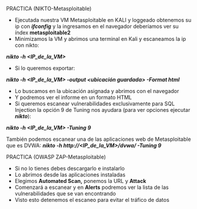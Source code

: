 PRACTICA (NIKTO-Metasploitable)

- Ejecutada nuestra VM Metasploitable en KALI y loggeado obtenemos su ip con **_ifconfig_** y la ingresamos en el navegador deberíamos ver su índex **metasploitable2**
- Minimizamos la VM y abrimos una terminal en Kali y escaneamos la ip con nikto:

**_nikto -h &lt;IP_de_la_VM&gt;_**

- Si lo queremos exportar:

**_nikto -h &lt;IP_de_la_VM&gt; -output &lt;ubicación guardada&gt; -Format html_**

- Lo buscamos en la ubicación asignada y abrimos con el navegador
- Y podremos ver el informe en un formato HTML
- Si queremos escanear vulnerabilidades exclusivamente para SQL Injection la opción 9 de Tuning nos ayudara (para ver opciones ejecutar **_nikto_**):

**_nikto -h &lt;IP_de_la_VM&gt; -Tuning 9_**

También podemos escanear una de las aplicaciones web de Metasploitable que es DVWA: **_nikto -h http://&lt;IP_de_la_VM&gt;/dvwa/ -Tuning 9_**

PRACTICA (OWASP ZAP-Metasploitable)

- Si no lo tienes debes descargarlo e instalarlo
- Lo abrimos desde las aplicaciones instaladas
- Elegimos **Automated Scan,** ponemos la URL y **Attack**
- Comenzará a escanear y en **Alerts** podremos ver la lista de las vulnerabilidades que se van encontrando
- Visto esto detenemos el escaneo para evitar el tráfico de datos
